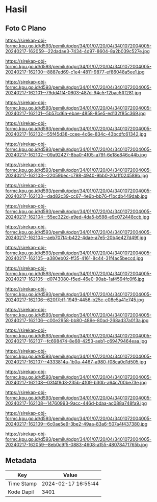 # Hasil

## Foto C Plano

https://sirekap-obj-formc.kpu.go.id/d593/pemilu/pdpr/34/01/07/20/04/3401072004005-20240217-162059--22dadae3-7434-4d97-8604-8a2b039c527e.jpg

https://sirekap-obj-formc.kpu.go.id/d593/pemilu/pdpr/34/01/07/20/04/3401072004005-20240217-162100--8887ed69-c1e4-4811-9877-ef86048a5ee1.jpg

https://sirekap-obj-formc.kpu.go.id/d593/pemilu/pdpr/34/01/07/20/04/3401072004005-20240217-162101--79dd41f4-0603-487d-94c5-12bac5fff281.jpg

https://sirekap-obj-formc.kpu.go.id/d593/pemilu/pdpr/34/01/07/20/04/3401072004005-20240217-162101--5b57cd6a-ebae-4858-85e5-ed132f85c369.jpg

https://sirekap-obj-formc.kpu.go.id/d593/pemilu/pdpr/34/01/07/20/04/3401072004005-20240217-162102--55f45d38-ccee-4c6e-834c-43bcdfc61342.jpg

https://sirekap-obj-formc.kpu.go.id/d593/pemilu/pdpr/34/01/07/20/04/3401072004005-20240217-162102--09a92427-8ba0-4f05-a79f-6e18e846c44b.jpg

https://sirekap-obj-formc.kpu.go.id/d593/pemilu/pdpr/34/01/07/20/04/3401072004005-20240217-162103--22059bec-c798-4940-9bb0-20a1f024589b.jpg

https://sirekap-obj-formc.kpu.go.id/d593/pemilu/pdpr/34/01/07/20/04/3401072004005-20240217-162103--dad82c39-cc67-4e6b-bb76-f1bcdb449dab.jpg

https://sirekap-obj-formc.kpu.go.id/d593/pemilu/pdpr/34/01/07/20/04/3401072004005-20240217-162104--55ec322d-e9ed-4da5-b598-e9c072448ccb.jpg

https://sirekap-obj-formc.kpu.go.id/d593/pemilu/pdpr/34/01/07/20/04/3401072004005-20240217-162104--aeb707f4-b422-4dae-a7e5-20b4e427d49f.jpg

https://sirekap-obj-formc.kpu.go.id/d593/pemilu/pdpr/34/01/07/20/04/3401072004005-20240217-162105--a380eb02-ff35-4161-8c44-31f4ac5beccd.jpg

https://sirekap-obj-formc.kpu.go.id/d593/pemilu/pdpr/34/01/07/20/04/3401072004005-20240217-162105--d0743080-f5ed-46e0-90ab-1af4594fc0f6.jpg

https://sirekap-obj-formc.kpu.go.id/d593/pemilu/pdpr/34/01/07/20/04/3401072004005-20240217-162106--620f7cff-1949-4456-b25c-c08e5a41e745.jpg

https://sirekap-obj-formc.kpu.go.id/d593/pemilu/pdpr/34/01/07/20/04/3401072004005-20240217-162106--c00e2958-bb80-489e-80ad-268ad37a013a.jpg

https://sirekap-obj-formc.kpu.go.id/d593/pemilu/pdpr/34/01/07/20/04/3401072004005-20240217-162107--fc698474-8e68-4253-aeb1-c69479464eaa.jpg

https://sirekap-obj-formc.kpu.go.id/d593/pemilu/pdpr/34/01/07/20/04/3401072004005-20240217-162107--4333814a-1b0a-4467-a980-f08ca0d1d505.jpg

https://sirekap-obj-formc.kpu.go.id/d593/pemilu/pdpr/34/01/07/20/04/3401072004005-20240217-162108--03f4f9d3-235b-4f09-b30b-a64c700be73e.jpg

https://sirekap-obj-formc.kpu.go.id/d593/pemilu/pdpr/34/01/07/20/04/3401072004005-20240217-162108--14760993-9acc-446d-bdaa-ac088a748fa9.jpg

https://sirekap-obj-formc.kpu.go.id/d593/pemilu/pdpr/34/01/07/20/04/3401072004005-20240217-162109--6c0ae5e9-3be2-49aa-83a6-507a4f437380.jpg

https://sirekap-obj-formc.kpu.go.id/d593/pemilu/pdpr/34/01/07/20/04/3401072004005-20240217-162059--8eb0c9f5-0883-4608-a155-48078471765b.jpg


## Metadata

| Key        | Value               |
| ---------- | ------------------- |
| Time Stamp | 2024-02-17 16:55:44 |
| Kode Dapil | 3401                |



